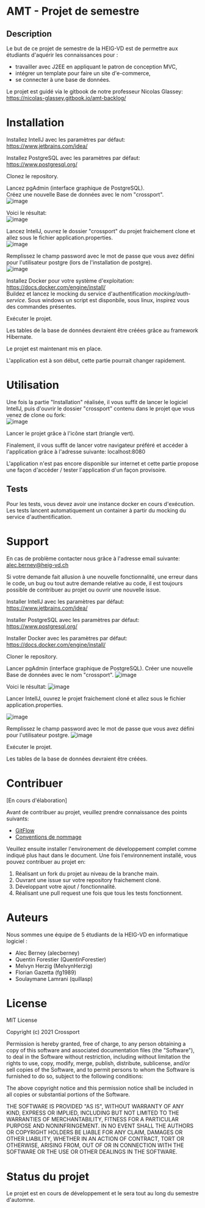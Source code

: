 # AMT - Projet de semestre

## Description 

Le but de ce projet de semestre de la HEIG-VD est de permettre aux étudiants
d'aquérir les connaissances pour :

- travailler avec J2EE en appliquant le patron de conception MVC,
- intégrer un template pour faire un site d'e-commerce,
- se connecter à une base de données.

Le projet est guidé via le gitbook de notre professeur Nicolas Glassey:
https://nicolas-glassey.gitbook.io/amt-backlog/

# Installation

Installez IntellJ avec les paramètres par défaut:
https://www.jetbrains.com/idea/

Installez PostgreSQL avec les paramètres par défaut:
https://www.postgresql.org/

Clonez le repository.

Lancez pgAdmin (interface graphique de PostgreSQL).<br/>
Créez une nouvelle Base de données avec le nom "crossport".<br/>
![image](https://user-images.githubusercontent.com/61196626/136580523-6dc9aebd-26fa-4706-9b22-603eda280234.png)

Voici le résultat:<br/>
![image](https://user-images.githubusercontent.com/61196626/136581154-1049602a-261b-496f-b4e7-4b10c45b0130.png)

Lancez IntellJ, ouvrez le dossier "crossport" du projet fraichement clone et allez sous le fichier application.properties.<br/>
![image](https://user-images.githubusercontent.com/61196626/136580863-9972b7d7-c1f6-42b4-af5d-eee507b1d311.png)

Remplissez le champ password avec le mot de passe que vous avez défini pour l'utilisateur postgre (lors de l'installation de postgre).<br/>
![image](https://user-images.githubusercontent.com/61196626/136581346-32020bd2-91b6-45fb-ad2b-3d1444851dcc.png)

Installez Docker pour votre système d'exploitation: https://docs.docker.com/engine/install/ <br>
Buildez et lancez le mocking du service d'authentification <i>mocking/auth-service</i>.
Sous windows un script est disponbile, sous linux, inspirez vous des commandes présentes.

Exécuter le projet.

Les tables de la base de données devraient être créées grâce au framework Hibernate.

Le projet est maintenant mis en place.

L'application est à son début, cette partie pourrait changer rapidement.

# Utilisation

Une fois la partie "Installation" réalisée, il vous suffit de lancer le logiciel IntellJ, puis d'ouvrir le dossier "crossport" contenu dans le projet que vous venez de clone ou fork:<br/>
![image](https://user-images.githubusercontent.com/61196626/137506386-579bbb42-76b1-4c77-b055-9d4a11b860fa.png)

Lancer le projet grâce à l'icône start (triangle vert).

Finalement, il vous suffit de lancer votre navigateur préféré et accéder à l'application grâce à l'adresse suivante:
localhost:8080

L'application n'est pas encore disponible sur internet et cette partie propose une façon d'accéder / tester l'application d'un façon provisoire.

## Tests
Pour les tests, vous devez avoir une instance docker en cours d'exécution. Les tests lancent automatiquement un container à partir du mocking du service d'authentification.

# Support

En cas de problème contacter nous grâce à l'adresse email suivante:
alec.berney@heig-vd.ch

Si votre demande fait allusion à une nouvelle fonctionnalité, une erreur dans le code, un bug ou tout autre demande relative au code, il est toujours possible de contribuer au projet ou ouvrir une nouvelle issue.

Installer IntellJ avec les paramètres par défaut:
https://www.jetbrains.com/idea/

Installer PostgreSQL avec les paramètres par défaut:
https://www.postgresql.org/

Installer Docker avec les paramètres par défaut:
https://docs.docker.com/engine/install/

Cloner le repository.

Lancer pgAdmin (interface graphique de PostgreSQL).
Créer une nouvelle Base de données avec le nom "crossport".
![image](https://user-images.githubusercontent.com/61196626/136580523-6dc9aebd-26fa-4706-9b22-603eda280234.png)

Voici le résultat:
![image](https://user-images.githubusercontent.com/61196626/136581154-1049602a-261b-496f-b4e7-4b10c45b0130.png)

Lancer IntellJ, ouvrez le projet fraichement cloné et allez sous le fichier application.properties.

![image](https://user-images.githubusercontent.com/61196626/136580863-9972b7d7-c1f6-42b4-af5d-eee507b1d311.png)

Remplissez le champ password avec le mot de passe que vous avez défini pour l'utilisateur postgre.
![image](https://user-images.githubusercontent.com/61196626/136581346-32020bd2-91b6-45fb-ad2b-3d1444851dcc.png)

Exécuter le projet.

Les tables de la base de données devraient être créées.


# Contribuer

[En cours d'élaboration]

Avant de contribuer au projet, veuillez prendre connaissance des points suivants:
* [GitFlow](https://github.com/Quillasp/AMT-Semester-Project/wiki/Workflow-git)
* [Conventions de nommage](https://github.com/Quillasp/AMT-Semester-Project/wiki/Conventions-de-nommage)

Veuillez ensuite installer l'environement de développement complet comme indiqué plus haut dans le document.
Une fois l'environnement installé, vous pouvez contribuer au projet en:
1. Réalisant un fork du projet au niveau de la branche main.
2. Ouvrant une issue sur votre repository fraichement cloné.
3. Développant votre ajout / fonctionnalité.
4. Réalisant une pull request une fois que tous les tests fonctionnent.

# Auteurs

Nous sommes une équipe de 5 étudiants de la HEIG-VD en informatique logiciel :

- Alec Berney (alecberney)
- Quentin Forestier (QuentinForestier)
- Melvyn Herzig (MelvynHerzig)
- Florian Gazetta (fg1989)
- Soulaymane Lamrani (quillasp)

# License

MIT License

Copyright (c) 2021 Crossport

Permission is hereby granted, free of charge, to any person obtaining a copy
of this software and associated documentation files (the "Software"), to deal
in the Software without restriction, including without limitation the rights
to use, copy, modify, merge, publish, distribute, sublicense, and/or sell
copies of the Software, and to permit persons to whom the Software is
furnished to do so, subject to the following conditions:

The above copyright notice and this permission notice shall be included in all
copies or substantial portions of the Software.

THE SOFTWARE IS PROVIDED "AS IS", WITHOUT WARRANTY OF ANY KIND, EXPRESS OR
IMPLIED, INCLUDING BUT NOT LIMITED TO THE WARRANTIES OF MERCHANTABILITY,
FITNESS FOR A PARTICULAR PURPOSE AND NONINFRINGEMENT. IN NO EVENT SHALL THE
AUTHORS OR COPYRIGHT HOLDERS BE LIABLE FOR ANY CLAIM, DAMAGES OR OTHER
LIABILITY, WHETHER IN AN ACTION OF CONTRACT, TORT OR OTHERWISE, ARISING FROM,
OUT OF OR IN CONNECTION WITH THE SOFTWARE OR THE USE OR OTHER DEALINGS IN THE
SOFTWARE.

# Status du projet

Le projet est en cours de développement et le sera tout au long du semestre
d'automne.
